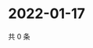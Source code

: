 # 2022-01-17

共 0 条

<!-- BEGIN WEIBO -->
<!-- 最后更新时间 Mon Jan 17 2022 19:10:26 GMT+0800 (China Standard Time) -->

<!-- END WEIBO -->

